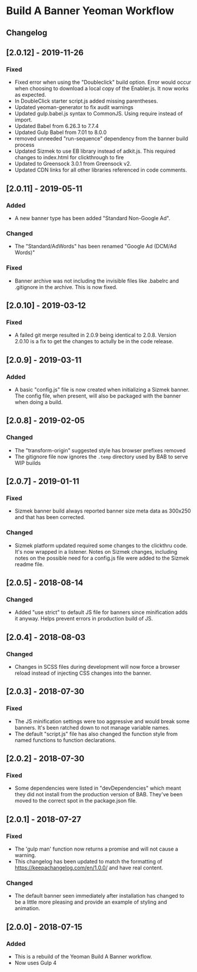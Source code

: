 # Build A Banner Yeoman Workflow

## Changelog

## [2.0.12] - 2019-11-26
### Fixed
- Fixed error when using the "Doubleclick" build option. Error would occur when choosing to download a local copy of the Enabler.js. It now works as expected.
- In DoubleClick starter script.js added missing parentheses.
- Updated yeoman-generator to fix audit warnings
- Updated gulp.babel.js syntax to CommonJS. Using require instead of import.
- Updated Babel from 6.26.3 to 7.7.4
- Updated Gulp Babel from 7.01 to 8.0.0
- removed unneeded "run-sequence" dependency from the banner build process
- Updated Sizmek to use EB library instead of adkit.js. This required changes to index.html for clickthrough to fire
- Updated to Greensock 3.0.1 from Greensock v2.
- Updated CDN links for all other libraries referenced in code comments.

## [2.0.11] - 2019-05-11
### Added
- A new banner type has been added "Standard Non-Google Ad".

### Changed
- The "Standard/AdWords" has been renamed "Google Ad (DCM/Ad Words)"

### Fixed
- Banner archive was not including the invisible files like .babelrc and .gitignore in the archive. This is now fixed.

## [2.0.10] - 2019-03-12
### Fixed
- A failed git merge resulted in 2.0.9 being identical to 2.0.8. Version 2.0.10 is a fix to get the changes to actully be in the code release.

## [2.0.9] - 2019-03-11
### Added
- A basic "config.js" file is now created when initializing a Sizmek banner. The config file, when present, will also be packaged with the banner when doing a build.

## [2.0.8] - 2019-02-05
### Changed
- The "transform-origin" suggested style has browser prefixes removed
- The gitignore file now ignores the `.temp` directory used by BAB to serve WIP builds

## [2.0.7] - 2019-01-11
### Fixed
- Sizmek banner build always reported banner size meta data as 300x250 and that has been corrected.
### Changed
- Sizmek platform updated required some changes to the clickthru code. It's now wrapped in a listener. Notes on Sizmek changes, including notes on the possible need for a config.js file were added to the Sizmek readme file.

## [2.0.5] - 2018-08-14
### Changed
- Added "use strict" to default JS file for banners since minification adds it anyway. Helps prevent errors in production build of JS.

## [2.0.4] - 2018-08-03
### Changed
- Changes in SCSS files during development will now force a browser reload instead of injecting CSS changes into the banner.

## [2.0.3] - 2018-07-30
### Fixed
- The JS minification settings were too aggressive and would break some banners. It's been ratched down to not manage variable names.
- The default "script.js" file has also changed the function style from named functions to function declarations.

## [2.0.2] - 2018-07-30
### Fixed
- Some dependencies were listed in "devDependencies" which meant they did not install from the production version of BAB. They've been moved to the correct spot in the package.json file.

## [2.0.1] - 2018-07-27
### Fixed
- The 'gulp man' function now returns a promise and will not cause a warning.
- This changelog has been updated to match the formatting of https://keepachangelog.com/en/1.0.0/ and have real content.

### Changed
- The default banner seen immediately after installation has changed to be a little more pleasing and provide an example of styling and animation.


## [2.0.0] - 2018-07-15
### Added
- This is a rebuild of the Yeoman Build A Banner workflow.
- Now uses Gulp 4

